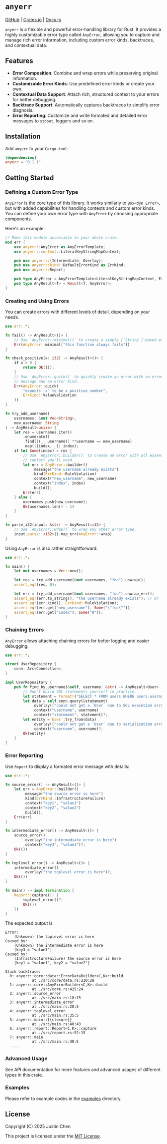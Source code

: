 # `anyerr`

[GitHub](https://github.com/oosquare/anyerr) | [Crates.io](https://crates.io/crates/anyerr) | [Docs.rs](https://docs.rs/anyerr)

`anyerr` is a flexible and powerful error-handling library for Rust. It provides a highly customizable error type called `AnyError`, allowing you to capture and manage rich error information, including custom error kinds, backtraces, and contextual data.

## Features

- **Error Composition**: Combine and wrap errors while preserving original information.
- **Customizable Error Kinds**: Use predefined error kinds or create your own.
- **Contextual Data Support**: Attach rich, structured context to your errors for better debugging.
- **Backtrace Support**: Automatically captures backtraces to simplify error diagnosis.
- **Error Reporting**: Customize and write formated and detailed error messages to `stdout`, loggers and so on.

## Installation

Add `anyerr` to your `Cargo.toml`:

```toml
[dependencies]
anyerr = "0.1.1"
```

## Getting Started

### Defining a Custom Error Type

`AnyError` is the core type of this library. It works similarly to `Box<dyn Error>`, but with added capabilities for handling contexts and custom error kinds. You can define your own error type with `AnyError` by choosing appropriate components.

Here's an example:

```rust
// Make this module accessible to your whole crate.
mod err {
    use anyerr::AnyError as AnyErrorTemplate;
    use anyerr::context::LiteralKeyStringMapContext;

    pub use anyerr::{Intermediate, Overlay};
    pub use anyerr::kind::DefaultErrorKind as ErrKind;
    pub use anyerr::Report;

    pub type AnyError = AnyErrorTemplate<LiteralKeyStringMapContext, ErrKind>;
    pub type AnyResult<T> = Result<T, AnyError>;
}
```

### Creating and Using Errors

You can create errors with different levels of detail, depending on your needs.

```rust
use err::*;

fn fail() -> AnyResult<()> {
    // Use `AnyError::minimal()` to create a simple [`String`]-based error.
    Err(AnyError::minimal("this function always fails"))
}

fn check_positive(x: i32) -> AnyResult<()> {
    if x > 0 {
        return Ok(());
    }
    // Use `AnyError::quick()` to quickly create an error with an error
    // message and an error kind.
    Err(AnyError::quick(
        "expects `x` to be a positive number",
        ErrKind::ValueValidation
    ))
}

fn try_add_username(
    usernames: &mut Vec<String>,
    new_username: String
) -> AnyResult<usize> {
    let res = usernames.iter()
        .enumerate()
        .find(|(_, username)| **username == new_username)
        .map(|(index, _)| index);
    if let Some(index) = res {
        // Use `AnyError::builder()` to create an error with all essential
        // context you'll need.
        let err = AnyError::builder()
            .message("the username already exists")
            .kind(ErrKind::RuleViolation)
            .context("new_username", new_username)
            .context("index", index)
            .build();
        Err(err)
    } else {
        usernames.push(new_username);
        Ok(usernames.len() - 1)
    }
}

fn parse_i32(input: &str) -> AnyResult<i32> {
    // Use `AnyError::wrap()` to wrap any other error type.
    input.parse::<i32>().map_err(AnyError::wrap)
}
```

Using `AnyError` is also rather straightforward.

```rust
use err::*;

fn main() {
    let mut usernames = Vec::new();

    let res = try_add_username(&mut usernames, "foo").unwrap();
    assert_eq!(res, 0);

    let err = try_add_username(&mut usernames, "foo").unwrap_err();
    assert_eq!(err.to_string(), "the username already exists"); // Or `err.message()`.
    assert_eq!(err.kind(), ErrKind::RuleViolation);
    assert_eq!(err.get("new_username"), Some("\"foo\""));
    assert_eq!(err.get("index"), Some("0"));
}
```

### Chaining Errors

`AnyError` allows attaching chaining errors for better logging and easier debugging.

```rust
use err::*;

struct UserRepository {
    conn: Arc<Connection>,
}

impl UserRepository {
    pub fn find_by_username(&self, username: &str) -> AnyResult<User> {
        // Don't build SQL statements yourself in practice.
        let statement = format!("SELECT * FROM users WHERE users.username = '{username}'");
        let data = self.conn.query(&statement)
            .overlay(("could not get a `User` due to SQL execution error", ErrKind::EntityAbsence))
            .context("username", username)
            .context("statement", statement)?;
        let entity = User::try_from(data)
            .overlay(("could not get a `User` due to serialization error", Errkind::EntityAbsence))
            .context("username", username)?;
        Ok(entity)
    }
}
```

### Error Reporting

Use `Report` to display a formated error message with details:

```rust
use err::*;

fn source_error() -> AnyResult<()> {
    let err = AnyError::builder()
        .message("the source error is here")
        .kind(ErrKind::InfrastructureFailure)
        .context("key1", "value1")
        .context("key2", "value2")
        .build();
    Err(err)
}

fn intermediate_error() -> AnyResult<()> {
    source_error()
        .overlay("the intermediate error is here")
        .context("key3", "value3")?;
    Ok(())
}

fn toplevel_error() -> AnyResult<()> {
    intermediate_error()
        .overlay("the toplevel error is here")?;
    Ok(())
}

fn main() -> impl Termination {
    Report::capture(|| {
        toplevel_error()?;
        Ok(())
    })
}
```

The expected output is

```plain
Error:
    (Unknown) the toplevel error is here
Caused by:
    (Unknown) the intermediate error is here
    [key3 = "value3"]
Caused by:
    (InfrastructureFailure) the source error is here
    [key1 = "value1", key2 = "value2"]

Stack backtrace:
  0: anyerr::core::data::ErrorDataBuilder<C,K>::build
            at ./src/core/data.rs:210:28
  1: anyerr::core::AnyErrorBuilder<C,K>::build
            at ./src/core.rs:415:24
  2: anyerr::source_error
            at ./src/main.rs:18:15
  3: anyerr::intermediate_error
            at ./src/main.rs:28:5
  4: anyerr::toplevel_error
            at ./src/main.rs:35:5
  5: anyerr::main::{{closure}}
            at ./src/main.rs:40:43
  6: anyerr::report::Report<C,K>::capture
            at ./src/report.rs:52:15
  7: anyerr::main
            at ./src/main.rs:40:5
   ...
```

### Advanced Usage

See API documentation for more features and advanced usages of different types in this crate.

### Examples

Please refer to example codes in the [examples](https://github.com/oosquare/anyerr/tree/main/examples) directory.

## License

Copyright (C) 2025 Justin Chen

This project is licensed under the [MIT License](https://github.com/oosquare/anyerr/blob/main/LICENSE).

